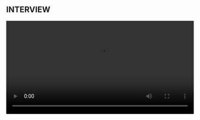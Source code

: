 ## INTERVIEW

<video src='public/video/interview.mp4' width='100%'/>

## Use

1- Install MongoDB Community Server

2- Install Nodemon
```bash 
  npm i -g nodemon
```

3- Install Npm Packages
```bash 
  npm install
```

4- Run with Nodemon
```bash 
  nodemon app.js
```

Good Job! :)
